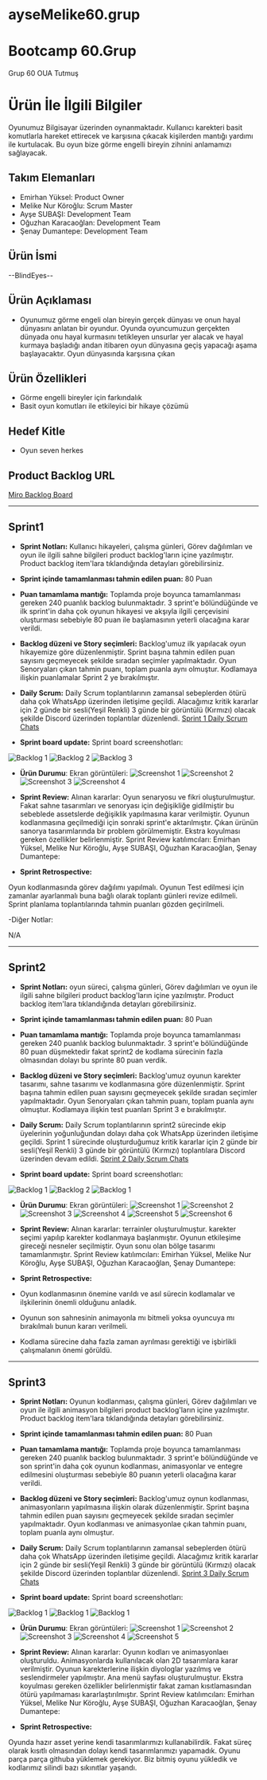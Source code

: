 # ayseMelike60.grup
# **Bootcamp 60.Grup**

Grup 60 OUA Tutmuş

# Ürün İle İlgili Bilgiler
 Oyunumuz Bilgisayar üzerinden oynanmaktadır. Kullanıcı karekteri basit komutlarla hareket ettirecek ve karşısına çıkacak kişilerden mantığı yardımı ile kurtulacak. Bu oyun bize görme engelli bireyin zihnini anlamamızı sağlayacak.

## Takım Elemanları

- Emirhan Yüksel: Product Owner
- Melike Nur Köroğlu: Scrum Master
- Ayşe SUBAŞI: Development Team
- Oğuzhan Karacaoğlan: Development Team
- Şenay Dumantepe: Development Team 

## Ürün İsmi

--BlindEyes--

## Ürün Açıklaması

- Oyunumuz görme engeli olan bireyin gerçek dünyası ve onun hayal dünyasını anlatan bir oyundur. Oyunda oyuncumuzun gerçekten dünyada onu hayal kurmasını tetikleyen unsurlar yer alacak ve hayal kurmaya başladığı andan itibaren oyun dünyasına geçiş yapacağı aşama başlayacaktır. Oyun dünyasında karşısına çıkan

## Ürün Özellikleri

- Görme engelli bireyler için farkındalık
- Basit oyun komutları ile etkileyici bir hikaye çözümü


## Hedef Kitle

- Oyun seven herkes


## Product Backlog URL

[Miro Backlog Board](https://miro.com/app/board/uXjVO5l1S8o=/?share_link_id=436440516610)

---
## Sprint1

-  **Sprint Notları:** Kullanıcı hikayeleri, çalışma günleri, Görev dağılımları ve oyun ile ilgili sahne bilgileri product backlog'ların içine yazılmıştır. Product backlog item'lara tıklandığında detayları görebilirsiniz.

- **Sprint içinde tamamlanması tahmin edilen puan:** 80 Puan

- **Puan tamamlama mantığı:** Toplamda proje boyunca tamamlanması gereken 240 puanlık backlog bulunmaktadır. 3 sprint'e bölündüğünde ve ilk sprint'in daha çok oyunun hikayesi ve akşıyla ilgili çerçevisini oluşturması sebebiyle 80 puan ile başlamasının yeterli olacağına karar verildi.

- **Backlog düzeni ve Story seçimleri:** Backlog'umuz ilk yapılacak oyun hikayemize göre düzenlenmiştir. Sprint başına tahmin edilen puan sayısını geçmeyecek şekilde sıradan seçimler yapılmaktadır. Oyun Senoryaları çıkan tahmin puanı, toplam puanla aynı olmuştur. Kodlamaya ilişkin puanlamalar Sprint 2 ye bırakılmıştır.

- **Daily Scrum:**  Daily Scrum toplantılarının zamansal sebeplerden ötürü  daha çok WhatsApp üzerinden iletişime geçildi. Alacağımız kritik kararlar için 2 günde bir sesli(Yeşil Renkli) 3 günde bir görüntülü (Kırmızı) olacak şekilde Discord üzerinden toplantılar düzenlendi. [Sprint 1 Daily Scrum Chats](https://github.com/AysaSubasi/ayseMelike60.grup/blob/main/ProjectManagement/DailyScrumMeetingNotesSprint1.60.grup.docx)

- **Sprint board update:** Sprint board screenshotları: 

![Backlog 1](https://github.com/AysaSubasi/ayseMelike60.grup/blob/main/ProjectManagement/backlog.PNG)
![Backlog 2](https://github.com/AysaSubasi/ayseMelike60.grup/blob/main/ProjectManagement/backlog2.PNG)
![Backlog 3](https://github.com/AysaSubasi/ayseMelike60.grup/blob/main/ProjectManagement/backlog3.PNG)

- **Ürün Durumu**: Ekran görüntüleri:
![Screenshot 1](https://github.com/AysaSubasi/ayseMelike60.grup/blob/main/ProjectManagement/%C3%BCr%C3%BCn1.jpeg)
![Screenshot 2](https://github.com/AysaSubasi/ayseMelike60.grup/blob/main/ProjectManagement/%C3%BCr%C3%BCn2.jpeg)
![Screenshot 3](https://github.com/AysaSubasi/ayseMelike60.grup/blob/main/ProjectManagement/%C3%BCr%C3%BCn3.jpeg)
![Screenshot 4](https://github.com/AysaSubasi/ayseMelike60.grup/blob/main/ProjectManagement/%C3%BCr%C3%BCn4.jpeg)

- **Sprint Review:** Alınan kararlar: Oyun senaryosu ve fikri oluşturulmuştur. Fakat sahne tasarımları ve senoryası için değişikliğe gidilmiştir bu sebeblede assetslerde değişiklik yapılmasına karar verilmiştir. Oyunun kodlanmasına geçilmediği için sonraki sprint'e aktarılmıştır. Çıkan ürünün sanorya tasarımlarında bir problem görülmemiştir. Ekstra koyulması gereken özellikler belirlenmiştir. Sprint Review katılımcıları: Emirhan Yüksel, Melike Nur Köroğlu, Ayşe SUBAŞI, Oğuzhan Karacaoğlan, Şenay Dumantepe:

- **Sprint Retrospective:**

Oyun kodlanmasında görev dağılımı yapılmalı.
Oyunun Test edilmesi için zamanlar ayarlanmalı buna bağlı olarak toplantı günleri revize edilmeli.
Sprint planlama toplantılarında tahmin puanları gözden geçirilmeli.

-Diğer Notlar:

N/A

---
## Sprint2

-  **Sprint Notları:** oyun süreci, çalışma günleri, Görev dağılımları ve oyun ile ilgili sahne bilgileri product backlog'ların içine yazılmıştır. Product backlog item'lara tıklandığında detayları görebilirsiniz.

- **Sprint içinde tamamlanması tahmin edilen puan:** 80 Puan

- **Puan tamamlama mantığı:** Toplamda proje boyunca tamamlanması gereken 240 puanlık backlog bulunmaktadır. 3 sprint'e bölündüğünde 80 puan düşmektedir fakat sprint2 de kodlama sürecinin fazla olmasından dolayı bu sprinte 80 puan verdik.

- **Backlog düzeni ve Story seçimleri:** Backlog'umuz oyunun karekter tasarımı, sahne tasarımı ve kodlanmasına göre düzenlenmiştir. Sprint başına tahmin edilen puan sayısını geçmeyecek şekilde sıradan seçimler yapılmaktadır. Oyun Senoryaları çıkan tahmin puanı, toplam puanla aynı olmuştur. Kodlamaya ilişkin test puanları Sprint 3 e bırakılmıştır.

- **Daily Scrum:**  Daily Scrum toplantılarının sprint2 sürecinde ekip üyelerinin yoğunluğundan dolayı   daha çok WhatsApp üzerinden iletişime geçildi. Sprint 1 sürecinde oluşturduğumuz  kritik kararlar için 2 günde bir sesli(Yeşil Renkli) 3 günde bir görüntülü (Kırmızı) toplantılara  Discord üzerinden devam edildi. [Sprint 2 Daily Scrum Chats](https://github.com/AysaSubasi/ayseMelike60.grup/blob/main/ProjectManagement_Sprint2/DailyScrumMeetingNotesSprint2.60.grup.docx)

- **Sprint board update:** Sprint board screenshotları: 

![Backlog 1](https://github.com/AysaSubasi/ayseMelike60.grup/blob/main/ProjectManagement_Sprint2/backlog2.1.PNG)
![Backlog 2](https://github.com/AysaSubasi/ayseMelike60.grup/blob/main/ProjectManagement_Sprint2/backlog2.2.PNG)
![Backlog 1](https://github.com/AysaSubasi/ayseMelike60.grup/blob/main/ProjectManagement_Sprint2/backlog2.3.PNG)

- **Ürün Durumu**: Ekran görüntüleri:
![Screenshot 1](https://github.com/AysaSubasi/ayseMelike60.grup/blob/main/ProjectManagement_Sprint2/%C3%BCr%C3%BCn1.jpeg)
![Screenshot 2](https://github.com/AysaSubasi/ayseMelike60.grup/blob/main/ProjectManagement_Sprint2/%C3%BCr%C3%BCn2.jpeg)
![Screenshot 3](https://github.com/AysaSubasi/ayseMelike60.grup/blob/main/ProjectManagement_Sprint2/%C3%BCr%C3%BCn3.jpeg)
![Screenshot 4](https://github.com/AysaSubasi/ayseMelike60.grup/blob/main/ProjectManagement_Sprint2/%C3%BCr%C3%BCn4.jpeg)
![Screenshot 5](https://github.com/AysaSubasi/ayseMelike60.grup/blob/main/ProjectManagement_Sprint2/%C3%BCr%C3%BCn5.jpeg)
![Screenshot 6](https://github.com/AysaSubasi/ayseMelike60.grup/blob/main/ProjectManagement_Sprint2/%C3%BCr%C3%BCn6.jpeg)

- **Sprint Review:** Alınan kararlar: terrainler oluşturulmuştur. karekter seçimi yapılıp karekter kodlanmaya başlanmıştır. Oyunun etkileşime gireceği nesneler seçilmiştir. Oyun sonu olan bölge tasarımı tamamlanmıştır. Sprint Review katılımcıları: Emirhan Yüksel, Melike Nur Köroğlu, Ayşe SUBAŞI, Oğuzhan Karacaoğlan, Şenay Dumantepe:

- **Sprint Retrospective:**

- Oyun kodlanmasının önemine varıldı ve asıl sürecin kodlamalar ve ilşkilerinin önemli olduğunu anladık.
- Oyunun son sahnesinin animayonla mı bitmeli yoksa oyuncuya mı bırakılmalı bunun kararı verilmeli.
- Kodlama sürecine daha fazla zaman ayrılması gerektiği ve işbirlikli çalışmalanın önemi görüldü.

---
## Sprint3


-  **Sprint Notları:** Oyunun kodlanması, çalışma günleri, Görev dağılımları ve oyun ile ilgili animasyon bilgileri product backlog'ların içine yazılmıştır. Product backlog item'lara tıklandığında detayları görebilirsiniz.

- **Sprint içinde tamamlanması tahmin edilen puan:** 80 Puan

- **Puan tamamlama mantığı:** Toplamda proje boyunca tamamlanması gereken 240 puanlık backlog bulunmaktadır. 3 sprint'e bölündüğünde ve son sprint'in daha çok oyunun kodlanması, animasyonlar ve entegre edilmesini oluşturması sebebiyle 80 puanın yeterli olacağına karar verildi.

- **Backlog düzeni ve Story seçimleri:** Backlog'umuz oynun kodlanması, animasyonların yapılmasına ilişkin olarak düzenlenmiştir. Sprint başına tahmin edilen puan sayısını geçmeyecek şekilde sıradan seçimler yapılmaktadır. Oyun kodlanması ve animasyonlae çıkan tahmin puanı, toplam puanla aynı olmuştur.

- **Daily Scrum:**  Daily Scrum toplantılarının zamansal sebeplerden ötürü  daha çok WhatsApp üzerinden iletişime geçildi. Alacağımız kritik kararlar için 2 günde bir sesli(Yeşil Renkli) 3 günde bir görüntülü (Kırmızı) olacak şekilde Discord üzerinden toplantılar düzenlendi. [Sprint 3 Daily Scrum Chats](https://github.com/AysaSubasi/ayseMelike60.grup/blob/main/ProjectManagement_Sprint3/DailyScrumMeetingNotesSprint3.60.grup.docx)

- **Sprint board update:** Sprint board screenshotları: 

![Backlog 1](https://github.com/AysaSubasi/ayseMelike60.grup/blob/main/ProjectManagement_Sprint3/backlog3.1.PNG)
![Backlog 1](https://github.com/AysaSubasi/ayseMelike60.grup/blob/main/ProjectManagement_Sprint3/backlog3.2.PNG)
![Backlog 1](https://github.com/AysaSubasi/ayseMelike60.grup/blob/main/ProjectManagement_Sprint3/backlog3.3.PNG)
- **Ürün Durumu**: Ekran görüntüleri:
![Screenshot 1](https://github.com/AysaSubasi/ayseMelike60.grup/blob/main/ProjectManagement_Sprint3/%C3%BCr%C3%BCn%201.jpeg)
![Screenshot 2](https://github.com/AysaSubasi/ayseMelike60.grup/blob/main/ProjectManagement_Sprint3/%C3%BCr%C3%BCn%202.jpeg)
![Screenshot 3](https://github.com/AysaSubasi/ayseMelike60.grup/blob/main/ProjectManagement_Sprint3/%C3%BCr%C3%BCn%203.jpeg)
![Screenshot 4](https://github.com/AysaSubasi/ayseMelike60.grup/blob/main/ProjectManagement_Sprint3/%C3%BCr%C3%BCn%204.jpeg)
![Screenshot 5](https://github.com/AysaSubasi/ayseMelike60.grup/blob/main/ProjectManagement_Sprint3/%C3%BCr%C3%BCn%205.jpeg)

- **Sprint Review:** Alınan kararlar: Oyunın kodları ve animasyonlaeı oluşturuldu. Animasyonlarda kullanılacak olan 2D tasarımlara karar verilmiştir. Oyunun karekterlerine ilişkin diyologlar yazılmış ve seslendirmeler yapılmıştır. Ana menü sayfası oluşturulmuştur. Ekstra koyulması gereken özellikler belirlenmiştir fakat zaman kısıtlamasından ötürü yapılmaması kararlaştırılmıştır. Sprint Review katılımcıları: Emirhan Yüksel, Melike Nur Köroğlu, Ayşe SUBAŞI, Oğuzhan Karacaoğlan, Şenay Dumantepe:

- **Sprint Retrospective:**

Oyunda hazır asset yerine kendi tasarımlarımızı kullanabilirdik. Fakat süreç olarak kısıtlı olmasından dolayı kendi tasarımlarımızı yapamadık. 
Oyunu parça parça githuba yüklemek gerekiyor. Biz bitmiş oyunu yükledik ve kodlarımız silindi bazı sıkınıtlar yaşandı.
